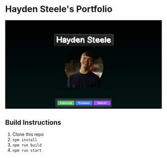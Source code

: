 # Hayden Steele's Portfolio

![Homepage](./Assets/Homepage.png)

## Build Instructions

1. Clone this repo
2. ```npm install```
3. ```npm run build```
4. ```npm run start```